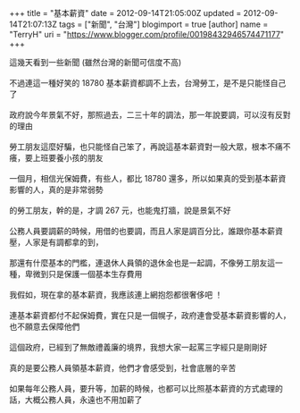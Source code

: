 +++
title = "基本薪資"
date = 2012-09-14T21:05:00Z
updated = 2012-09-14T21:07:13Z
tags = ["新聞", "台灣"]
blogimport = true 
[author]
	name = "TerryH"
	uri = "https://www.blogger.com/profile/00198432946574471177"
+++

這幾天看到一些新聞 (雖然台灣的新聞可信度不高)<br /><br />不過連這一種好笑的 18780 基本薪資都調不上去，台灣勞工，是不是只能怪自己了<br /><br />政府說今年景氣不好，那照過去，二三十年的調法，那一年說要調，可以沒有反對的理由<br /><br />勞工朋友這麼好騙，也只能怪自己笨了，再說這基本薪資對一般大眾，根本不痛不癢，要上班要養小孩的朋友<br /><br />一個月，相信光保姆費，有些人，都比 18780 還多，所以如果真的受到基本薪資影響的人，真的是非常弱勢<br /><br />的勞工朋友，幹的是，才調 267 元，也能鬼打牆，說是景氣不好<br /><br />公務人員要調薪的時候，用借的也要調，而且人家是調百分比，誰跟你基本薪資壓，人家是有調都拿的到，<br /><br />那還有什麼基本的門檻，連退休人員領的退休金也是一起調，不像勞工朋友這一種，卑微到只是保護一個基本生存費用<br /><br />我假如，現在拿的基本薪資，我應該連上網抱怨都很奢侈吧 ！<br /><br />連基本薪資都付不起保姆費，實在只是一個幌子，政府連會受基本薪資影響的人，也不願意去保障他們<br /><br />這個政府，已經到了無敵禮義廉的境界，我想大家一起罵三字經只是剛剛好<br /><br />真的是要公務人員領基本薪資，他們才會感受到，社會底層的辛苦<br /><br />如果每年公務人員，要升等，加薪的時候，也都可以比照基本薪資的方式處理的話，大概公務人員，永遠也不用加薪了
